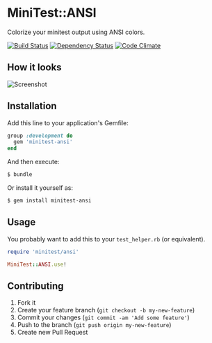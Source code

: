 # MiniTest::ANSI

Colorize your minitest output using ANSI colors.

[![Build Status][travis-badge]][travis-site]
[![Dependency Status][gemnasium-badge]][gemnasium-site]
[![Code Climate][cc-badge]][cc-site]

## How it looks

![Screenshot][screenshot]

## Installation

Add this line to your application's Gemfile:

```ruby
group :development do
  gem 'minitest-ansi'
end
```

And then execute:

```bash
$ bundle
```

Or install it yourself as:

```bash
$ gem install minitest-ansi
```

## Usage

You probably want to add this to your `test_helper.rb` (or equivalent).

```ruby
require 'minitest/ansi'

MiniTest::ANSI.use!
```

## Contributing

1. Fork it
2. Create your feature branch (`git checkout -b my-new-feature`)
3. Commit your changes (`git commit -am 'Add some feature'`)
4. Push to the branch (`git push origin my-new-feature`)
5. Create new Pull Request

[cc-badge]: https://codeclimate.com/badge.png
[cc-site]: https://codeclimate.com/github/rizzatti/minitest-ansi
[gemnasium-badge]: https://gemnasium.com/rizzatti/minitest-ansi.png
[gemnasium-site]: https://gemnasium.com/rizzatti/minitest-ansi
[screenshot]: https://github.com/rizzatti/minitest-ansi/raw/master/images/screenshot.png
[travis-badge]: https://travis-ci.org/rizzatti/minitest-ansi.png
[travis-site]: https://travis-ci.org/rizzatti/minitest-ansi
